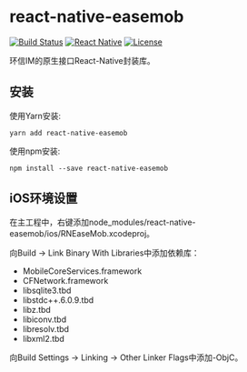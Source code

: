 # react-native-easemob

[![Build Status](https://travis-ci.org/HecomBJ/react-native-easemob.svg?branch=master)](https://travis-ci.org/HecomBJ/react-native-easemob)
[![React Native](https://img.shields.io/badge/react%20native-0.52.2-brightgreen.svg)](https://github.com/facebook/react-native)
[![License](https://img.shields.io/aur/license/yaourt.svg)](https://github.com/HecomBJ/react-native-easemob/blob/master/LICENSE)

环信IM的原生接口React-Native封装库。

## 安装

使用Yarn安装:

```
yarn add react-native-easemob
```

使用npm安装:

```
npm install --save react-native-easemob
```

## iOS环境设置

在主工程中，右键添加node_modules/react-native-easemob/ios/RNEaseMob.xcodeproj。

向Build → Link Binary With Libraries中添加依赖库：

* MobileCoreServices.framework
* CFNetwork.framework
* libsqlite3.tbd
* libstdc++.6.0.9.tbd
* libz.tbd
* libiconv.tbd
* libresolv.tbd
* libxml2.tbd

向Build Settings → Linking → Other Linker Flags中添加-ObjC。